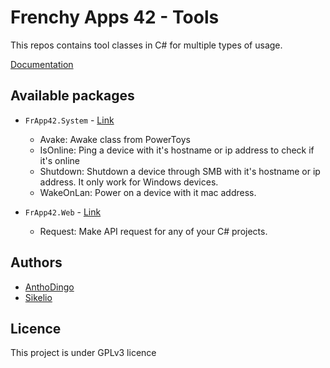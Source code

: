# Frenchy Apps 42 - Tools

This repos contains tool classes in C# for multiple types of usage.

[Documentation](https://frapp42.github.io/website/docs/tools/)

## Available packages

* `FrApp42.System` - [Link](https://www.nuget.org/packages/FrApp42.System)
  * Avake: Awake class from PowerToys
  * IsOnline: Ping a device with it's hostname or ip address to check if it's online
  * Shutdown: Shutdown a device through SMB with it's hostname or ip address. It only work for Windows devices.
  * WakeOnLan: Power on a device with it mac address.

* `FrApp42.Web` - [Link](https://www.nuget.org/packages/FrApp42.Web)
  * Request: Make API request for any of your C# projects.

## Authors
* [AnthoDingo](https://github.com)
* [Sikelio](https://github.com)

## Licence

This project is under GPLv3 licence
